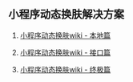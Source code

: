 ## 小程序动态换肤解决方案

1. [小程序动态换肤wiki - 本地篇](https://github.com/csonchen/wxSkin/blob/master/wiki/local.md)

2. [小程序动态换肤wiki - 接口篇](https://github.com/csonchen/wxSkin/blob/master/wiki/interface.md)

3. [小程序动态换肤wiki - 终极篇](https://github.com/csonchen/wxSkin/blob/master/wiki/skin.md)